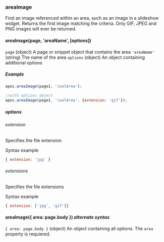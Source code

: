 ### areaImage

Find an image referenced within an area, such as an image in a slideshow widget.
Returns the first image matching the criteria. Only GIF, JPEG and PNG images
will ever be returned.


#### areaImage(page, 'areaName', [options])

`page` (object)  A page or snippet object that contains the area
`'areaName'` (string) The name of the area
`options` (object) An object containing additional options


##### Example

```javascript
apos.areaImage(page1, 'coolArea');

//with options object
apos.areaImage(page1, 'coolArea', {extension: 'gif'});
```

##### options

###### extension

Specifies the file extension

Syntax example

```javascript
{ extension: 'jpg' }
```

######  extensions

Specifies the file extensions

Syntax example

```javascript
{ extension: ['jpg', 'gif']}
```


#### areaImage({ area: page.body }) *alternate syntax*

`{ area: page.body }` (object) An object containing all options. The `area` property is requiered.


